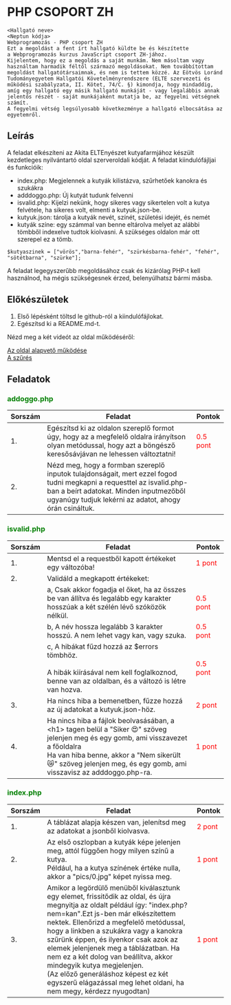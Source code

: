 # PHP CSOPORT ZH
```
<Hallgató neve>
<Neptun kódja>
Webprogramozás - PHP csoport ZH
Ezt a megoldást a fent írt hallgató küldte be és készítette 
a Webprogramozás kurzus JavaScript csoport ZH-jához.
Kijelentem, hogy ez a megoldás a saját munkám. Nem másoltam vagy 
használtam harmadik féltől származó megoldásokat. Nem továbbítottam 
megoldást hallgatótársaimnak, és nem is tettem közzé. Az Eötvös Loránd 
Tudományegyetem Hallgatói Követelményrendszere (ELTE szervezeti és 
működési szabályzata, II. Kötet, 74/C. §) kimondja, hogy mindaddig, 
amíg egy hallgató egy másik hallgató munkáját - vagy legalábbis annak 
jelentős részét - saját munkájaként mutatja be, az fegyelmi vétségnek számít. 
A fegyelmi vétség legsúlyosabb következménye a hallgató elbocsátása az egyetemről.
```


## Leírás
A feladat elkészíteni az Akita ELTEnyészet kutyafarmjához készült kezdetleges nyilvántartó oldal szerveroldali kódját. A feladat kiindulófájljai és funkcióik:
- index.php: Megjelennek a kutyák kilistázva, szűrhetőek kanokra és szukákra
- adddoggo.php: Új kutyát tudunk felvenni
- isvalid.php: Kijelzi nekünk, hogy sikeres vagy sikertelen volt a kutya felvétele, ha sikeres volt, elmenti a kutyuk.json-be.
- kutyuk.json: tárolja a kutyák nevét, színét, születési idejét, és nemét
- kutyák színe: egy számmal van benne eltárolva melyet az alábbi tömbből indexelve tudtok kiolvasni. A szükséges oldalon már ott szerepel ez a tömb.

```
$kutyaszinek = ["vörös","barna-fehér", "szürkésbarna-fehér", "fehér", "sötétbarna", "szürke"];
```

A feladat legegyszerűbb megoldásához csak és kizárólag PHP-t kell használnod, ha mégis szükségesnek érzed, belenyúlhatsz bármi másba.

## Előkészületek
1. Első lépésként töltsd le github-ról a kiindulófájlokat.
2. Egészítsd ki a README.md-t.

Nézd meg a két videót az oldal működéséről:

<a href="http://nagybrandy.hu/php_zh01.mp4" target="_blank">Az oldal alapvető működése</a><br>
<a href="http://nagybrandy.hu/php_zh02.mp4" target="_blank">A szűrés</a>


## Feladatok
### <span style="color:green">addoggo.php</span>
|Sorszám|Feladat|Pontok|
|----|----|----|
| 1. | Egészítsd ki az oldalon     szereplő formot úgy, hogy az a megfelelő oldalra irányítson olyan metódussal, hogy azt a böngésző keresősávjávan ne lehessen változtatni! | <span style="color:red"> 0.5 pont </span>
| 2.| Nézd meg, hogy a formban szereplő inputok tulajdonságait, mert ezzel fogod tudni megkapni a requesttel az isvalid.php-ban a beírt adatokat. Minden inputmezőből ugyanúgy tudjuk lekérni az adatot, ahogy órán csináltuk.   ||

### <span style="color:green">isvalid.php</span>
|Sorszám|Feladat|Pontok|
|----|----|----|
| 1. | Mentsd el a requestből kapott értékeket egy változóba! | <span style="color:red"> 1 pont </span>
| 2. | Validáld a megkapott értékeket:||
||  a, Csak akkor fogadja el őket, ha az összes be van állítva és legalább egy karakter hosszúak a két szélén lévő szóközök nélkül.|<span style="color:red"> 0.5 pont </span>|
|  | b, A név hossza legalább 3 karakter hosszú. A nem lehet vagy kan, vagy szuka.|<span style="color:red"> 0.5 pont </span>|
|  | c, A hibákat fűzd hozzá az $errors tömbhöz. <br><br> A hibák kiírásával nem kell foglalkoznod, benne van az oldalban, és a változó is létre van hozva.|<span style="color:red"> 0.5 pont </span>|
| 3. | Ha nincs hiba a bemenetben, fűzze hozzá az új adatokat a kutyuk.json-höz. |<span style="color:red"> 2 pont </span>|
|4. | Ha nincs hiba a fájlok beolvasásában, a \<h1> tagen belül a "Siker 😍" szöveg jelenjen meg és egy gomb, ami visszavezet a főoldalra <br>Ha van hiba benne, akkor a "Nem sikerült 😿" szöveg jelenjen meg, és egy gomb, ami visszavisz az adddoggo.php-ra. |<span style="color:red"> 1 pont </span>|

### <span style="color:green">index.php</span>
|Sorszám|Feladat|Pontok|
|----|----|----|
| 1. | A táblázat alapja készen van, jelenítsd meg az adatokat a jsonből kiolvasva. | <span style="color:red"> 2 pont </span>|
| 2. |  Az első oszlopban a kutyák képe jelenjen meg, attól függően hogy milyen színű a kutya.<br> Például, ha a kutya színének értéke nulla, akkor a "pics/0.jpg" képet nyissa meg.|<span style="color:red"> 1 pont </span>|
| 3. | Amikor a legördülő menüből kiválasztunk egy elemet, frissitődik az oldal, és újra megnyitja az oldalt például így: "index.php?nem=kan".Ezt js-ben már elkészítettem nektek. Ellenőrizd a megfelelő metódussal, hogy a linkben a szukákra vagy a kanokra szűrünk éppen, és ilyenkor csak azok az elemek jelenjenek meg a táblázatban. Ha nem ez a két dolog van beállítva, akkor mindegyik kutya megjelenjen.<br>(Az előző generáláshoz képest ez két egyszerű elágazással meg lehet oldani, ha nem megy, kérdezz nyugodtan) |<span style="color:red"> 1 pont </span>|

